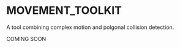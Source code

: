 <h1>MOVEMENT_TOOLKIT</h1>

A tool combining complex motion and polgonal collision detection.

COMING SOON